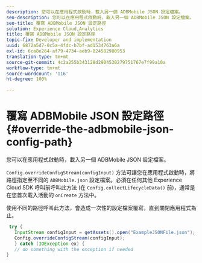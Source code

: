 ```yaml
---
description: 您可以在應用程式啟動時，載入另一個 ADBMobile JSON 設定檔案。
seo-description: 您可以在應用程式啟動時，載入另一個 ADBMobile JSON 設定檔案。
seo-title: 覆寫 ADBMobile JSON 設定路徑
solution: Experience Cloud,Analytics
title: 覆寫 ADBMobile JSON 設定路徑
topic-fix: Developer and implementation
uuid: 6872a5d7-0c5a-4fdc-b7bf-ad1534763a6a
exl-id: 6ca8e264-af79-4734-aeb9-824582980953
translation-type: tm+mt
source-git-commit: 4c2a255b343128d2904530279751767e7f99a10a
workflow-type: tm+mt
source-wordcount: '116'
ht-degree: 100%

---
```


# 覆寫 ADBMobile JSON 設定路徑 {#override-the-adbmobile-json-config-path}

您可以在應用程式啟動時，載入另一個 ADBMobile JSON 設定檔案。

`Config.overrideConfigStream(configInput)` 方法可讓您在應用程式啟動時，將路徑指定至不同的 `ADBMobile.json` 設定檔案。必須在任何其他 Experience Cloud SDK 呼叫前呼叫此方法 (在 `Config.collectLifecycleData()` 前)，通常是在您首次載入活動的 `onCreate` 方法中。

使用不同的路徑呼叫此方法，會造成一次性的設定檔案覆寫，直到關閉應用程式為止。

```java
 try { 
   InputStream configInput = getAssets().open("ExampleJSONFile.json"); 
   Config.overrideConfigStream(configInput); 
   } catch (IOException ex) { 
   // do something with the exception if needed 
}
```
